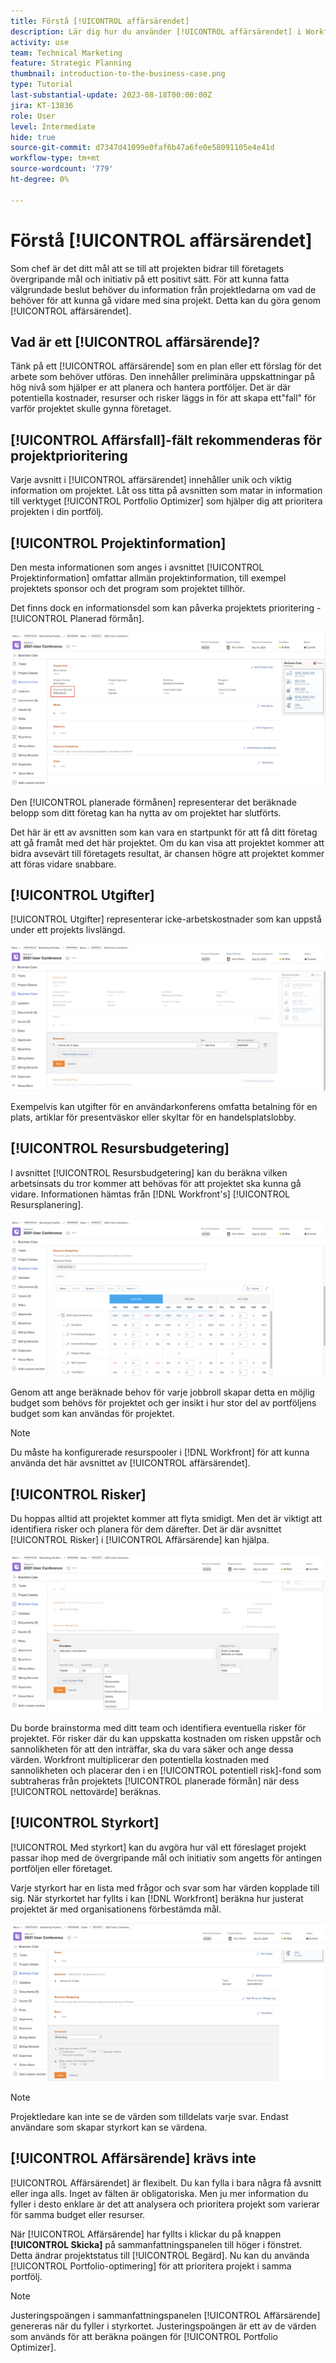 ```yaml
---
title: Förstå [!UICONTROL affärsärendet]
description: Lär dig hur du använder [!UICONTROL affärsärendet] i Workfront för att utvärdera begärda projekt och jämföra dem med andra projekt i din portfölj.
activity: use
team: Technical Marketing
feature: Strategic Planning
thumbnail: introduction-to-the-business-case.png
type: Tutorial
last-substantial-update: 2023-08-18T00:00:00Z
jira: KT-13836
role: User
level: Intermediate
hide: true
source-git-commit: d7347d41099e0faf6b47a6fe0e58091105e4e41d
workflow-type: tm+mt
source-wordcount: '779'
ht-degree: 0%

---
```


# Förstå [!UICONTROL affärsärendet]

Som chef är det ditt mål att se till att projekten bidrar till företagets övergripande mål och initiativ på ett positivt sätt. För att kunna fatta välgrundade beslut behöver du information från projektledarna om vad de behöver för att kunna gå vidare med sina projekt. Detta kan du göra genom [!UICONTROL affärsärendet].

## Vad är ett [!UICONTROL affärsärende]?

Tänk på ett [!UICONTROL affärsärende] som en plan eller ett förslag för det arbete som behöver utföras. Den innehåller preliminära uppskattningar på hög nivå som hjälper er att planera och hantera portföljer. Det är där potentiella kostnader, resurser och risker läggs in för att skapa ett&quot;fall&quot; för varför projektet skulle gynna företaget.

## [!UICONTROL Affärsfall]-fält rekommenderas för projektprioritering

Varje avsnitt i [!UICONTROL affärsärendet] innehåller unik och viktig information om projektet. Låt oss titta på avsnitten som matar in information till verktyget [!UICONTROL Portfolio Optimizer] som hjälper dig att prioritera projekten i din portfölj.

## [!UICONTROL Projektinformation]

Den mesta informationen som anges i avsnittet [!UICONTROL Projektinformation] omfattar allmän projektinformation, till exempel projektets sponsor och det program som projektet tillhör.

Det finns dock en informationsdel som kan påverka projektets prioritering -[!UICONTROL Planerad förmån].

![En bild av området [!UICONTROL Planerad förmån] i avsnittet [!UICONTROL Projektinformation] i [!UICONTROL Affärsärende]](assets/05-portfolio-management4.png)

Den [!UICONTROL planerade förmånen] representerar det beräknade belopp som ditt företag kan ha nytta av om projektet har slutförts.

Det här är ett av avsnitten som kan vara en startpunkt för att få ditt företag att gå framåt med det här projektet. Om du kan visa att projektet kommer att bidra avsevärt till företagets resultat, är chansen högre att projektet kommer att föras vidare snabbare.

## [!UICONTROL Utgifter]

[!UICONTROL Utgifter] representerar icke-arbetskostnader som kan uppstå under ett projekts livslängd.

![En bild av avsnittet [!UICONTROL Utgifter] i [!UICONTROL Affärsärende]](assets/06-portfolio-management5.png)

Exempelvis kan utgifter för en användarkonferens omfatta betalning för en plats, artiklar för presentväskor eller skyltar för en handelsplatslobby.

## [!UICONTROL Resursbudgetering]

I avsnittet [!UICONTROL Resursbudgetering] kan du beräkna vilken arbetsinsats du tror kommer att behövas för att projektet ska kunna gå vidare. Informationen hämtas från [!DNL Workfront's] [!UICONTROL Resursplanering].

![En bild av avsnittet [!UICONTROL Resursbudgetering] i [!UICONTROL Affärsärende]](assets/07-portfolio-management6.png)

Genom att ange beräknade behov för varje jobbroll skapar detta en möjlig budget som behövs för projektet och ger insikt i hur stor del av portföljens budget som kan användas för projektet.

>[!NOTE]
>
>Du måste ha konfigurerade resurspooler i [!DNL Workfront] för att kunna använda det här avsnittet av [!UICONTROL affärsärendet].

## [!UICONTROL Risker]

Du hoppas alltid att projektet kommer att flyta smidigt. Men det är viktigt att identifiera risker och planera för dem därefter. Det är där avsnittet [!UICONTROL Risker] i [!UICONTROL Affärsärende] kan hjälpa.

![En bild av avsnittet [!UICONTROL Risker] i [!UICONTROL Affärsärende]](assets/08-portfolio-management7.png)

Du borde brainstorma med ditt team och identifiera eventuella risker för projektet. För risker där du kan uppskatta kostnaden om risken uppstår och sannolikheten för att den inträffar, ska du vara säker och ange dessa värden. Workfront multiplicerar den potentiella kostnaden med sannolikheten och placerar den i en [!UICONTROL potentiell risk]-fond som subtraheras från projektets [!UICONTROL planerade förmån] när dess [!UICONTROL nettovärde] beräknas.

## [!UICONTROL Styrkort]

[!UICONTROL Med styrkort] kan du avgöra hur väl ett föreslaget projekt passar ihop med de övergripande mål och initiativ som angetts för antingen portföljen eller företaget.

Varje styrkort har en lista med frågor och svar som har värden kopplade till sig. När styrkortet har fyllts i kan [!DNL Workfront] beräkna hur justerat projektet är med organisationens förbestämda mål.

![En bild av avsnittet [!UICONTROL Styrkort] i [!UICONTROL Affärsärende]](assets/09-portfolio-management8.png)

>[!NOTE]
>
>Projektledare kan inte se de värden som tilldelats varje svar. Endast användare som skapar styrkort kan se värdena.

## [!UICONTROL Affärsärende] krävs inte

[!UICONTROL Affärsärendet] är flexibelt. Du kan fylla i bara några få avsnitt eller inga alls. Inget av fälten är obligatoriska. Men ju mer information du fyller i desto enklare är det att analysera och prioritera projekt som varierar för samma budget eller resurser.

När [!UICONTROL Affärsärende] har fyllts i klickar du på knappen **[!UICONTROL Skicka]** på sammanfattningspanelen till höger i fönstret. Detta ändrar projektstatus till [!UICONTROL Begärd]. Nu kan du använda [!UICONTROL Portfolio-optimering] för att prioritera projekt i samma portfölj.

>[!NOTE]
>
>Justeringspoängen i sammanfattningspanelen [!UICONTROL Affärsärende] genereras när du fyller i styrkortet. Justeringspoängen är ett av de värden som används för att beräkna poängen för [!UICONTROL Portfolio Optimizer].

<!-- 
Learn more graphic and links to documentation articles
* Overview of areas of the business case 
* Create a business case for a project   
* Create a scorecard 
* Apply a scorecard to a project and generate an alignment score 
-->
